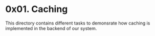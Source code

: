 # 0x01. Caching
This directory contains different tasks to demonsrate how caching is implemented in the backend of our system.
